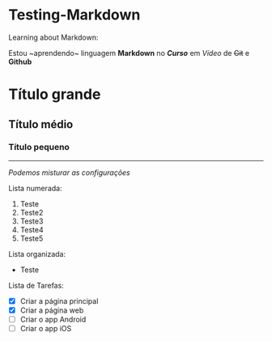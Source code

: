 # Testing-Markdown

Learning about Markdown:

Estou ~aprendendo~ linguagem __Markdown__ no ***Curso*** em _Vídeo_ de ~~Git~~ e **Github**

# Título grande
## Título médio
### Título pequeno

---

_*Podemos misturar as configurações*_

Lista numerada:

1. Teste
1. Teste2
1. Teste3
1. Teste4
1. Teste5

Lista organizada:

* Teste

Lista de Tarefas:

- [x] Criar a página principal
- [x] Criar a página web
- [ ] Criar o app Android
- [ ] Criar o app iOS
